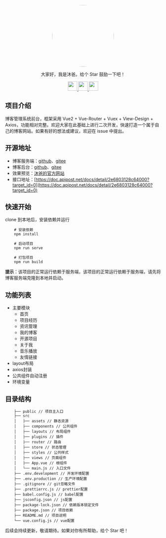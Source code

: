 <p align="center">
    <img width="200px" src="https://s21.ax1x.com/2024/07/16/pkIr1Bj.jpg" style="border-radius:50%;" />
</p>

<p align="center">
  大家好，我是沐爸。给个 Star 鼓励一下吧！
</p>
</p>

<p align="center">
  <a href="https://gitee.com/ismuba/projects">
    <img height="30px" src="https://s21.ax1x.com/2024/07/16/pkIsWiq.png" />
  </a>
  <a href="https://www.zhihu.com/people/mu-ba-38-69">
    <img height="30px" src="https://s21.ax1x.com/2024/07/16/pkIsUII.jpg" />
  </a>
  <a href="https://blog.csdn.net/m0_37943716">
    <img height="30px" src="https://s21.ax1x.com/2024/07/16/pkIsGse.jpg" />
  </a>
</p>

## 项目介绍

博客管理系统前台，框架采用 Vue2 + Vue-Router + Vuex + View-Design + Axios，功能相对完整。欢迎大家在此基础上进行二次开发，快速打造一个属于自己的博客网站。如果有好的想法或建议，欢迎在 issue 中提出。

## 开源地址

- 博客服务端：[github](https://github.com/ismuba/blog-express.git)、[gitee](https://gitee.com/ismuba/blog-express.git)
- 博客后台：[github](https://github.com/ismuba/blog-admin.git)、[gitee](https://gitee.com/ismuba/blog-admin.git)
- 效果预览：[沐爸的官方网站](http://blog.muba888.cn/#/home)
- 接口地址：[https://doc.apipost.net/docs/detail/2e6803128c64000?target_id=0](https://doc.apipost.net/docs/detail/2e6803128c64000?target_id=0)

## 快速开始

clone 到本地后，安装依赖并运行

```
    # 安装依赖
    npm install

    # 启动项目
    npm run serve

    # 打包项目
    npm run build
```

**提示**：该项目的正常运行依赖于服务端，该项目的正常运行依赖于服务端，请先将博客服务端克隆到本地并启动。

## 功能列表

- 主要模块
  - 首页
  - 项目经历
  - 资讯管理
  - 我的博客
  - 开源项目
  - 关于我
  - 音乐播放
  - 友情链接
- layout布局
- axios封装
- 公共组件自动注册
- 环境变量

## 目录结构

```
    ├── public // 项目主入口
    ├── src
    │   ├── assets // 静态资源
    │   ├── components // 公共组件
    │   ├── layouts // 布局组件
    │   ├── plugins // 插件
    │   ├── router // 路由
    │   ├── store // 状态管理
    │   ├── styles // 公共样式
    │   ├── views // 页面组件
    │   ├── App.vue // 根组件
    │   └── main.js // 入口文件
    ├── .env.development // 开发环境配置
    ├── .env.production // 生产环境配置
    ├── .gitignore // git忽略文件
    ├── .prettierrc.js // prettier配置
    ├── babel.config.js // babel配置
    ├── jsconfig.json // js配置
    ├── package-lock.json // 依赖版本锁定文件
    ├── package.json // 项目依赖
    ├── README.md // 项目说明
    └── vue.config.js // vue配置
```

后续会持续更新，敬请期待。如果对你有所帮助，给个 Star 吧！

